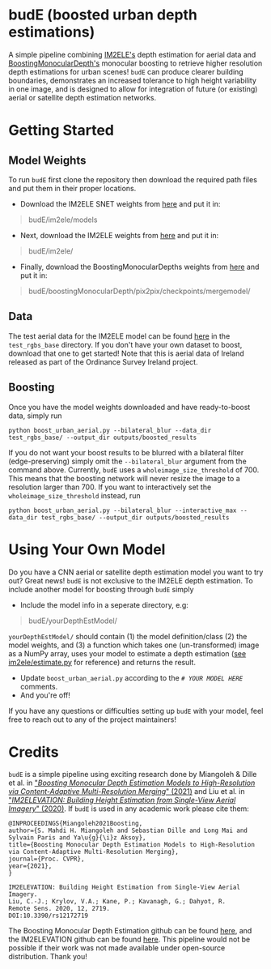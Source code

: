 # budE (boosted urban depth estimations)
A simple pipeline combining [IM2ELE's](https://github.com/speed8928/IMELE) depth estimation for aerial data and [BoostingMonocularDepth's](https://github.com/compphoto/BoostingMonocularDepth) monocular boosting to retrieve higher resolution depth estimations for urban scenes! `budE` can produce clearer building boundaries, demonstrates an increased tolerance to high height variability in one image, and is designed to allow for integration of future (or existing) aerial or satellite depth estimation networks.

# Getting Started

## Model Weights
To run `budE` first clone the repository then download the required path files and put them in their proper locations.

- Download the IM2ELE SNET weights from [here](http://data.lip6.fr/cadene/pretrainedmodels/senet154-c7b49a05.pth) and put it in:
> budE/im2ele/models

- Next, download the IM2ELE weights from [here]() and put it in:
> budE/im2ele/

- Finally, download the BoostingMonocularDepths weights from [here]() and put it in:
> budE/boostingMonocularDepth/pix2pix/checkpoints/mergemodel/

## Data 
The test aerial data for the IM2ELE model can be found [here](https://drive.google.com/drive/folders/14sBkjeYY7R1S9NzWI5fGLX8XTuc8puHy?usp=sharing) in the `test_rgbs_base` directory. If you don't have your own dataset to boost, download that one to get started! Note that this is aerial data of Ireland released as part of the Ordinance Survey Ireland project.

## Boosting
Once you have the model weights downloaded and have ready-to-boost data, simply run

```{bash}
python boost_urban_aerial.py --bilateral_blur --data_dir test_rgbs_base/ --output_dir outputs/boosted_results 
```
If you do not want your boost results to be blurred with a bilateral filter (edge-preserving) simply omit the `--bilateral_blur` argument from the command above. Currently, `budE` uses a `wholeimage_size_threshold` of 700. This means that the boosting network will never resize the image to a resolution larger than 700. If you want to interactively set the `wholeimage_size_threshold` instead, run 

```{bash}
python boost_urban_aerial.py --bilateral_blur --interactive_max --data_dir test_rgbs_base/ --output_dir outputs/boosted_results 
```

 # Using Your Own Model
Do you have a CNN aerial or satellite depth estimation model you want to try out? Great news! `budE` is not exclusive to the IM2ELE depth estimation. To include another model for boosting through `budE` simply
- Include the model info in a seperate directory, e.g:
> budE/yourDepthEstModel/

`yourDepthEstModel/` should contain (1) the model definition/class (2) the model weights, and (3) a function which takes one (un-transformed) image as a NumPy array, uses your model to estimate a depth estimation ([see im2ele/estimate.py](https://github.com/szwiep/budE/blob/main/im2ele/estimate.py) for reference) and returns the result.

- Update `boost_urban_aerial.py` according to the _`# YOUR MODEL HERE`_ comments.
- And you're off! 

If you have any questions or difficulties setting up `budE` with your model, feel free to reach out to any of the project maintainers!



# Credits

`budE` is a simple pipeline using exciting research done by Miangoleh & Dille et al. in ["_Boosting Monocular Depth Estimation Models to High-Resolution via Content-Adaptive Multi-Resolution Merging_" (2021)](http://yaksoy.github.io/papers/CVPR21-HighResDepth.pdf) and Liu et al. in ["_IM2ELEVATION: Building Height Estimation from Single-View Aerial Imagery_" (2020)](https://mdpi-res.com/d_attachment/remotesensing/remotesensing-12-02719/article_deploy/remotesensing-12-02719.pdf). If `budE` is used in any academic work please cite them:

```
@INPROCEEDINGS{Miangoleh2021Boosting,
author={S. Mahdi H. Miangoleh and Sebastian Dille and Long Mai and Sylvain Paris and Ya\u{g}{\i}z Aksoy},
title={Boosting Monocular Depth Estimation Models to High-Resolution via Content-Adaptive Multi-Resolution Merging},
journal={Proc. CVPR},
year={2021},
}
```
```
IM2ELEVATION: Building Height Estimation from Single-View Aerial Imagery. 
Liu, C.-J.; Krylov, V.A.; Kane, P.; Kavanagh, G.; Dahyot, R. 
Remote Sens. 2020, 12, 2719.
DOI:10.3390/rs12172719
```

The Boosting Monocular Depth Estimation github can be found [here](https://github.com/compphoto/BoostingMonocularDepth), and the IM2ELEVATION github can be found [here](https://github.com/speed8928/IMELE). This pipeline would not be possible if their work was not made available under open-source distribution. Thank you!

